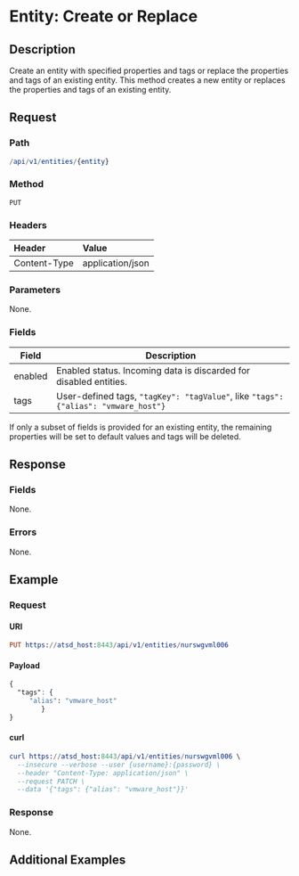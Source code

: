 # Entity: Create or Replace
## Description

Create an entity with specified properties and tags or replace the properties and tags of an existing entity.
This method creates a new entity or replaces the properties and tags of an existing entity. 

## Request

### Path

```elm
/api/v1/entities/{entity}
```

### Method

```
PUT
```

### Headers

|**Header**|**Value**|
|:---|:---|
| Content-Type | application/json |

###  Parameters

None.

### Fields

| **Field**                            | **Description**                                                                             |
|---|---|
| enabled                             | Enabled status. Incoming data is discarded for disabled entities.                           |
|tags|User-defined tags, `"tagKey": "tagValue"`, like `"tags": {"alias": "vmware_host"}`|


<aside class="notice">
If only a subset of fields is provided for an existing entity, the remaining properties will be set to default values and tags will be deleted.
</aside>


## Response

### Fields 

None.

### Errors

None. 

## Example

### Request

#### URI

```elm
PUT https://atsd_host:8443/api/v1/entities/nurswgvml006
```

#### Payload

```css
{
  "tags": {
     "alias": "vmware_host"
        }
}
```

#### curl

```elm
curl https://atsd_host:8443/api/v1/entities/nurswgvml006 \
  --insecure --verbose --user {username}:{password} \
  --header "Content-Type: application/json" \
  --request PATCH \
  --data '{"tags": {"alias": "vmware_host"}}'
  ```
  

### Response 

None. 

## Additional Examples

